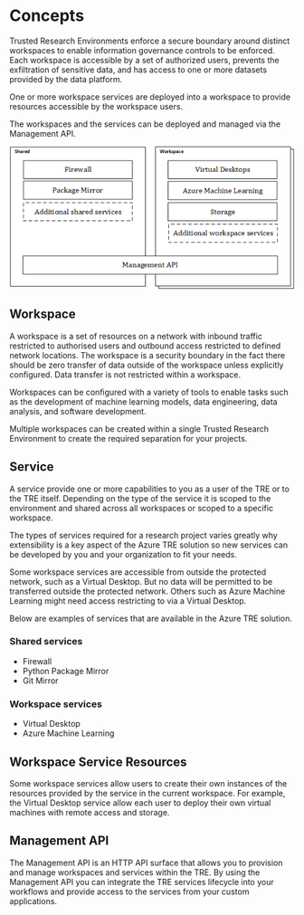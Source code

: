 # Concepts

Trusted Research Environments enforce a secure boundary around distinct workspaces to enable information governance controls to be enforced. Each workspace is accessible by a set of authorized users, prevents the exfiltration of sensitive data, and has access to one or more datasets provided by the data platform.

One or more workspace services are deployed into a workspace to provide resources accessible by the workspace users.

The workspaces and the services can be deployed and managed via the Management API.

![Concepts](./assets/concepts.png)

## Workspace

A workspace is a set of resources on a network with inbound traffic restricted to authorised users and outbound access restricted to defined network locations. The workspace is a security boundary in the fact there should be zero transfer of data outside of the workspace unless explicitly configured. Data transfer is not restricted within a workspace.

Workspaces can be configured with a variety of tools to enable tasks such as the development of machine learning models, data engineering, data analysis, and software development.

Multiple workspaces can be created within a single Trusted Research Environment to create the required separation for your projects.

## Service

A service provide one or more capabilities to you as a user of the TRE or to the TRE itself.  Depending on the type of the service it is scoped to the environment and shared across all workspaces or scoped to a specific workspace.

The types of services required for a research project varies greatly why extensibility is a key aspect of the Azure TRE solution so new services can be developed by you and your organization to fit your needs.

Some workspace services are accessible from outside the protected network, such as a Virtual Desktop. But no data will be permitted to be transferred outside the protected network. Others such as Azure Machine Learning might need access restricting to via a Virtual Desktop.

Below are examples of services that are available in the Azure TRE solution.

### Shared services

- Firewall
- Python Package Mirror
- Git Mirror

### Workspace services

- Virtual Desktop
- Azure Machine Learning

## Workspace Service Resources

Some workspace services allow users to create their own instances of the resources provided by the service in the current workspace. For example, the Virtual Desktop service allow each user to deploy their own virtual machines with remote access and storage.

## Management API

The Management API is an HTTP API surface that allows you to provision and manage workspaces and services within the TRE. By using the Management API you can integrate the TRE services lifecycle into your workflows and provide access to the services from your custom applications.
